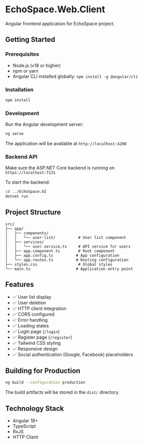 # EchoSpace.Web.Client

Angular frontend application for EchoSpace project.

## Getting Started

### Prerequisites
- Node.js (v18 or higher)
- npm or yarn
- Angular CLI installed globally: `npm install -g @angular/cli`

### Installation

```bash
npm install
```

### Development

Run the Angular development server:

```bash
ng serve
```

The application will be available at `http://localhost:4200`

### Backend API

Make sure the ASP.NET Core backend is running on `https://localhost:7131`

To start the backend:

```bash
cd ../EchoSpace.UI
dotnet run
```

## Project Structure

```
src/
├── app/
│   ├── components/
│   │   └── user-list/          # User list component
│   ├── services/
│   │   └── user.service.ts     # API service for users
│   ├── app.component.ts        # Root component
│   ├── app.config.ts          # App configuration
│   └── app.routes.ts          # Routing configuration
├── styles.css                  # Global styles
└── main.ts                    # Application entry point
```

## Features

- ✅ User list display
- ✅ User deletion
- ✅ HTTP client integration
- ✅ CORS configured
- ✅ Error handling
- ✅ Loading states
- ✅ Login page (`/login`)
- ✅ Register page (`/register`)
- ✅ Tailwind CSS styling
- ✅ Responsive design
- ✅ Social authentication (Google, Facebook) placeholders

## Building for Production

```bash
ng build --configuration production
```

The build artifacts will be stored in the `dist/` directory.

## Technology Stack

- Angular 18+
- TypeScript
- RxJS
- HTTP Client
